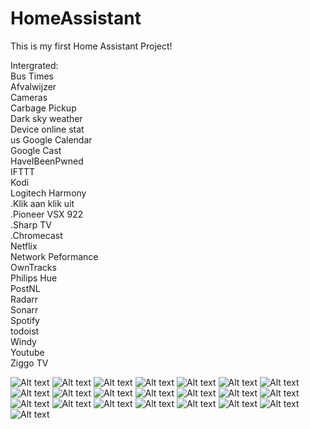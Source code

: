 # HomeAssistant

This is my first Home Assistant Project!

Intergrated:<br />
Bus Times<br />
Afvalwijzer<br />
Cameras<br />
Carbage Pickup<br />
Dark sky weather<br />
Device online stat<br />us
Google Calendar<br />
Google Cast<br />
HaveIBeenPwned<br />
IFTTT<br />
Kodi<br />
Logitech Harmony<br />
  .Klik aan klik uit<br />
  .Pioneer VSX 922<br />
  .Sharp TV<br />
  .Chromecast<br />
Netflix<br />
Network Peformance<br />
OwnTracks<br />
Philips Hue<br />
PostNL<br />
Radarr<br />
Sonarr<br />
Spotify<br />
todoist<br />
Windy<br />
Youtube<br />
Ziggo TV<br />

![Alt text](https://github.com/IIIdefconIII/Home-AssistantConfig/blob/master/screenshots/1.png?raw=true "Title")
![Alt text](https://github.com/IIIdefconIII/Home-AssistantConfig/blob/master/screenshots/2.png?raw=true "Title")
![Alt text](https://github.com/IIIdefconIII/Home-AssistantConfig/blob/master/screenshots/3.png?raw=true "Title")
![Alt text](https://github.com/IIIdefconIII/Home-AssistantConfig/blob/master/screenshots/4.png?raw=true "Title")
![Alt text](https://github.com/IIIdefconIII/Home-AssistantConfig/blob/master/screenshots/5.png?raw=true "Title")
![Alt text](https://github.com/IIIdefconIII/Home-AssistantConfig/blob/master/screenshots/6.png?raw=true "Title")
![Alt text](https://github.com/IIIdefconIII/Home-AssistantConfig/blob/master/screenshots/7.png?raw=true "Title")
![Alt text](https://github.com/IIIdefconIII/Home-AssistantConfig/blob/master/screenshots/8.png?raw=true "Title")
![Alt text](https://github.com/IIIdefconIII/Home-AssistantConfig/blob/master/screenshots/9.png?raw=true "Title")
![Alt text](https://github.com/IIIdefconIII/Home-AssistantConfig/blob/master/screenshots/10.png?raw=true "Title")
![Alt text](https://github.com/IIIdefconIII/Home-AssistantConfig/blob/master/screenshots/11.png?raw=true "Title")
![Alt text](https://github.com/IIIdefconIII/Home-AssistantConfig/blob/master/screenshots/12.png?raw=true "Title")
![Alt text](https://github.com/IIIdefconIII/Home-AssistantConfig/blob/master/screenshots/13.png?raw=true "Title")
![Alt text](https://github.com/IIIdefconIII/Home-AssistantConfig/blob/master/screenshots/14.png?raw=true "Title")
![Alt text](https://github.com/IIIdefconIII/Home-AssistantConfig/blob/master/screenshots/15.png?raw=true "Title")
![Alt text](https://github.com/IIIdefconIII/Home-AssistantConfig/blob/master/screenshots/16.png?raw=true "Title")
![Alt text](https://github.com/IIIdefconIII/Home-AssistantConfig/blob/master/screenshots/17.png?raw=true "Title")
![Alt text](https://github.com/IIIdefconIII/Home-AssistantConfig/blob/master/screenshots/18.png?raw=true "Title")
![Alt text](https://github.com/IIIdefconIII/Home-AssistantConfig/blob/master/screenshots/19.png?raw=true "Title")
![Alt text](https://github.com/IIIdefconIII/Home-AssistantConfig/blob/master/screenshots/20.png?raw=true "Title")
![Alt text](https://github.com/IIIdefconIII/Home-AssistantConfig/blob/master/screenshots/21.png?raw=true "Title")
![Alt text](https://github.com/IIIdefconIII/Home-AssistantConfig/blob/master/screenshots/22.png?raw=true "Title")


